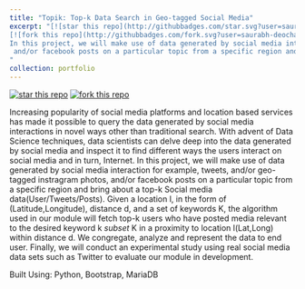 ```yaml
---
title: "Topik: Top-k Data Search in Geo-tagged Social Media"
excerpt: "[![star this repo](http://githubbadges.com/star.svg?user=saurabh-deochake&repo=Topik)](https://github.com/saurabh-deochake/Topik)
[![fork this repo](http://githubbadges.com/fork.svg?user=saurabh-deochake&repo=Topik)](https://github.com/saurabh-deochake/Topik/fork) <br/><br/>
In this project, we will make use of data generated by social media interaction for example, tweets, and/or geo-tagged instragram photos, 
 and/or facebook posts on a particular topic from a specific region and bring about a top-k Social media data(User/Tweets/Posts)
"
collection: portfolio
---
```


[![star this repo](http://githubbadges.com/star.svg?user=saurabh-deochake&repo=Topik)](https://github.com/saurabh-deochake/Topik)
[![fork this repo](http://githubbadges.com/fork.svg?user=saurabh-deochake&repo=Topik)](https://github.com/saurabh-deochake/Topik/fork)

Increasing popularity of social media platforms and location based services has made it possible to query the data generated by 
social media interactions in novel ways other than traditional search. With advent of Data Science techniques, data scientists 
can delve deep into the data generated by social media and inspect it to find different ways the users interact on social media
and in turn, Internet. In this project, we will make use of data generated by social media interaction for example, tweets, and/or 
geo-tagged instragram photos, and/or facebook posts on a particular topic from a specific region and bring about a top-k Social 
media data(User/Tweets/Posts). Given a location l, in the form of (Latitude,Longitude), distance d, and a set of keywords K, the 
algorithm used in our module will fetch top-k users who have posted media relevant to the desired keyword k *subset* K in a 
proximity to location l(Lat,Long) within distance d. We congregate, analyze and represent the data to end user. Finally, we 
will conduct an experimental study using real social media data sets such as Twitter to evaluate our module in development.

Built Using: Python, Bootstrap, MariaDB

